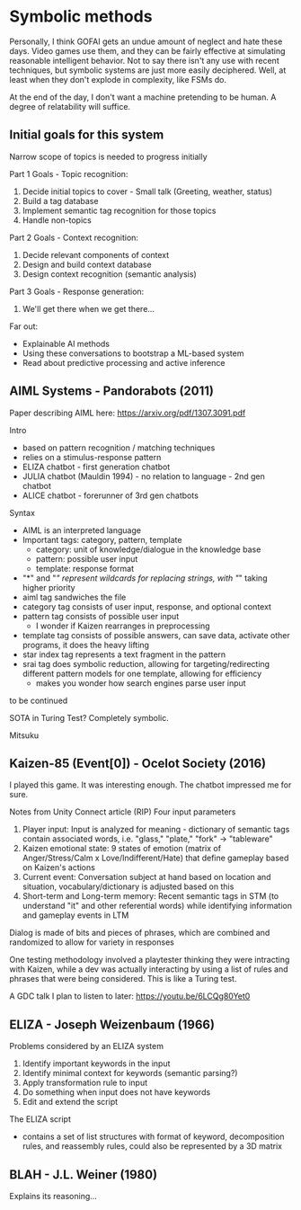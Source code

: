 # Symbolic methods

Personally, I think GOFAI gets an undue amount of neglect and hate these days.
Video games use them, and they can be fairly effective at simulating reasonable
intelligent behavior. Not to say there isn't any use with recent techniques, but
symbolic systems are just more easily deciphered. Well, at least when they don't
explode in complexity, like FSMs do.

At the end of the day, I don't want a machine pretending to be human. 
A degree of relatability will suffice.

## Initial goals for this system

Narrow scope of topics is needed to progress initially

Part 1 Goals - Topic recognition:

1. Decide initial topics to cover - Small talk (Greeting, weather, status)
2. Build a tag database
3. Implement semantic tag recognition for those topics
4. Handle non-topics

Part 2 Goals - Context recognition:

1. Decide relevant components of context
2. Design and build context database
3. Design context recognition (semantic analysis)

Part 3 Goals - Response generation:

1. We'll get there when we get there...

Far out:

- Explainable AI methods
- Using these conversations to bootstrap a ML-based system
- Read about predictive processing and active inference

## AIML Systems - Pandorabots (2011)
Paper describing AIML here: https://arxiv.org/pdf/1307.3091.pdf

Intro

- based on pattern recognition / matching techniques
- relies on a stimulus-response pattern
- ELIZA chatbot - first generation chatbot
- JULIA chatbot (Mauldin 1994) - no relation to language - 2nd gen chatbot
- ALICE chatbot - forerunner of 3rd gen chatbots

Syntax

- AIML is an interpreted language
- Important tags: category, pattern, template
    - category: unit of knowledge/dialogue in the knowledge base
    - pattern: possible user input
    - template: response format
- "*" and "_" represent wildcards for replacing strings, with "_" taking higher
priority
- aiml tag sandwiches the file
- category tag consists of user input, response, and optional context
- pattern tag consists of possible user input
    - I wonder if Kaizen rearranges in preprocessing
- template tag consists of possible answers, can save data,
activate other programs, it does the heavy lifting
- star index tag represents a text fragment in the pattern
- srai tag does symbolic reduction, allowing for targeting/redirecting
different pattern models for one template, allowing for efficiency
    - makes you wonder how search engines parse user input

to be continued

SOTA in Turing Test? Completely symbolic.

Mitsuku

## Kaizen-85 (Event[0]) - Ocelot Society (2016)

I played this game. It was interesting enough.
The chatbot impressed me for sure.

Notes from Unity Connect article (RIP)
Four input parameters

1. Player input: Input is analyzed for meaning - dictionary of semantic tags 
contain associated words, i.e. "glass," "plate," "fork" -> "tableware"
2. Kaizen emotional state: 9 states of emotion (matrix of Anger/Stress/Calm x
 Love/Indifferent/Hate) that define gameplay based on Kaizen's actions
3. Current event: Conversation subject at hand based on location and situation,
vocabulary/dictionary is adjusted based on this
4. Short-term and Long-term memory: Recent semantic tags in STM (to understand 
"it" and other referential words) while identifying information and gameplay 
events in LTM

Dialog is made of bits and pieces of phrases, which are combined and randomized to allow for variety in responses

One testing methodology involved a playtester thinking they were intracting 
with Kaizen, while a dev was actually interacting by using a list of rules and 
phrases that were being considered. This is like a Turing test.

A GDC talk I plan to listen to later: https://youtu.be/6LCQg80Yet0

## ELIZA - Joseph Weizenbaum (1966)

Problems considered by an ELIZA system

1. Identify important keywords in the input
2. Identify minimal context for keywords (semantic parsing?)
3. Apply transformation rule to input
4. Do something when input does not have keywords
5. Edit and extend the script

The ELIZA script

- contains a set of list structures with format of keyword, decomposition rules,
and reassembly rules, could also be represented by a 3D matrix


## BLAH - J.L. Weiner (1980)

Explains its reasoning...
